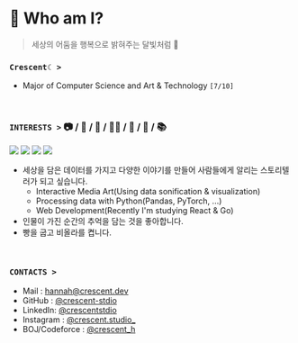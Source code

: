# 🌙 Who am I?
> 세상의 어둠을 행복으로 밝혀주는 달빛처럼 🌃

### `Crescent☾ >`
- Major of Computer Science and Art & Technology ```[7/10]```

<br/>

### **`INTERESTS >`** 📷 / 🥐 / 🎻 / 👩‍💻 / 🌌 / 🔭 / 📚  

<img src="https://img.shields.io/badge/Adobe Photoshop-31A8FF?style=for-the-badge&logo=Adobe Photoshop&logoColor=black"> <img src="https://img.shields.io/badge/Python-3776AB?style=for-the-badge&logo=Python&logoColor=black"> <img src="https://img.shields.io/badge/React-61DAFB?style=for-the-badge&logo=React&logoColor=black"> <img src="https://img.shields.io/badge/Go-00ADD8?style=for-the-badge&logo=Go&logoColor=black">


- 세상을 담은 데이터를 가지고 다양한 이야기를 만들어 사람들에게 알리는 스토리텔러가 되고 싶습니다.
    - Interactive Media Art(Using data sonification & visualization)
    - Processing data with Python(Pandas, PyTorch, ...)
    - Web Development(Recently I'm studying React & Go)
- 인물이 가진 순간의 추억을 담는 것을 좋아합니다.
- 빵을 굽고 비올라를 켭니다.

<br/>

### **`CONTACTS >`**
- Mail : <hannah@crescent.dev>
- GitHub : [@crescent-stdio](https://github.com/crescent-stdio)
- LinkedIn: [@crescentstdio](https://www.linkedin.com/in/crescentstdio/)
- Instagram : [@crescent.studio_](https://www.instagram.com/crescent.studio_/)
- BOJ/Codeforce : [@crescent_h](https://www.acmicpc.net/user/crescent_h)
